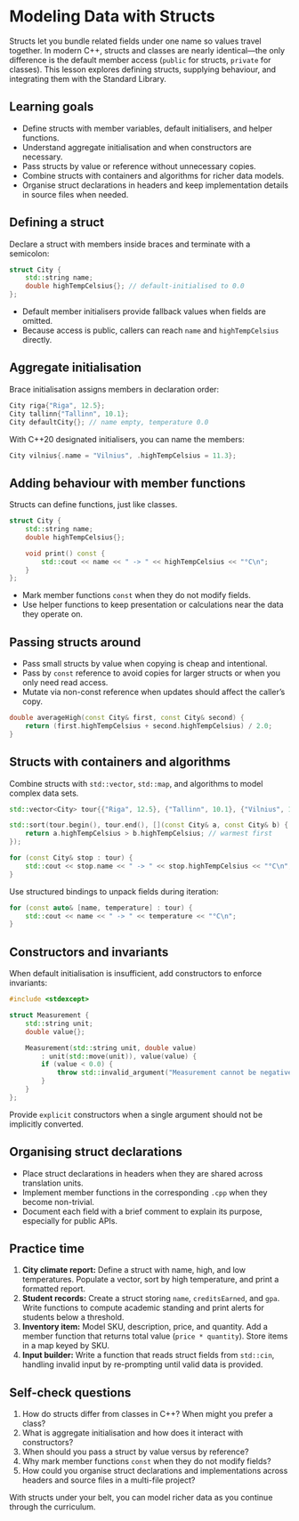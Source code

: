 # Modeling Data with Structs

Structs let you bundle related fields under one name so values travel together. In modern C++, structs and classes are nearly identical—the only difference is the default member access (`public` for structs, `private` for classes). This lesson explores defining structs, supplying behaviour, and integrating them with the Standard Library.

## Learning goals

- Define structs with member variables, default initialisers, and helper functions.
- Understand aggregate initialisation and when constructors are necessary.
- Pass structs by value or reference without unnecessary copies.
- Combine structs with containers and algorithms for richer data models.
- Organise struct declarations in headers and keep implementation details in source files when needed.

## Defining a struct

Declare a struct with members inside braces and terminate with a semicolon:

```cpp
struct City {
    std::string name;
    double highTempCelsius{}; // default-initialised to 0.0
};
```

- Default member initialisers provide fallback values when fields are omitted.
- Because access is public, callers can reach `name` and `highTempCelsius` directly.

## Aggregate initialisation

Brace initialisation assigns members in declaration order:

```cpp
City riga{"Riga", 12.5};
City tallinn{"Tallinn", 10.1};
City defaultCity{}; // name empty, temperature 0.0
```

With C++20 designated initialisers, you can name the members:

```cpp
City vilnius{.name = "Vilnius", .highTempCelsius = 11.3};
```

## Adding behaviour with member functions

Structs can define functions, just like classes.

```cpp
struct City {
    std::string name;
    double highTempCelsius{};

    void print() const {
        std::cout << name << " -> " << highTempCelsius << "°C\n";
    }
};
```

- Mark member functions `const` when they do not modify fields.
- Use helper functions to keep presentation or calculations near the data they operate on.

## Passing structs around

- Pass small structs by value when copying is cheap and intentional.
- Pass by `const` reference to avoid copies for larger structs or when you only need read access.
- Mutate via non-const reference when updates should affect the caller’s copy.

```cpp
double averageHigh(const City& first, const City& second) {
    return (first.highTempCelsius + second.highTempCelsius) / 2.0;
}
```

## Structs with containers and algorithms

Combine structs with `std::vector`, `std::map`, and algorithms to model complex data sets.

```cpp
std::vector<City> tour{{"Riga", 12.5}, {"Tallinn", 10.1}, {"Vilnius", 11.3}};

std::sort(tour.begin(), tour.end(), [](const City& a, const City& b) {
    return a.highTempCelsius > b.highTempCelsius; // warmest first
});

for (const City& stop : tour) {
    std::cout << stop.name << " -> " << stop.highTempCelsius << "°C\n";
}
```

Use structured bindings to unpack fields during iteration:

```cpp
for (const auto& [name, temperature] : tour) {
    std::cout << name << " -> " << temperature << "°C\n";
}
```

## Constructors and invariants

When default initialisation is insufficient, add constructors to enforce invariants:

```cpp
#include <stdexcept>

struct Measurement {
    std::string unit;
    double value{};

    Measurement(std::string unit, double value)
        : unit(std::move(unit)), value(value) {
        if (value < 0.0) {
            throw std::invalid_argument("Measurement cannot be negative");
        }
    }
};
```

Provide `explicit` constructors when a single argument should not be implicitly converted.

## Organising struct declarations

- Place struct declarations in headers when they are shared across translation units.
- Implement member functions in the corresponding `.cpp` when they become non-trivial.
- Document each field with a brief comment to explain its purpose, especially for public APIs.

## Practice time

1. **City climate report:** Define a struct with name, high, and low temperatures. Populate a vector, sort by high temperature, and print a formatted report.
2. **Student records:** Create a struct storing `name`, `creditsEarned`, and `gpa`. Write functions to compute academic standing and print alerts for students below a threshold.
3. **Inventory item:** Model SKU, description, price, and quantity. Add a member function that returns total value (`price * quantity`). Store items in a map keyed by SKU.
4. **Input builder:** Write a function that reads struct fields from `std::cin`, handling invalid input by re-prompting until valid data is provided.

## Self-check questions

1. How do structs differ from classes in C++? When might you prefer a class?
2. What is aggregate initialisation and how does it interact with constructors?
3. When should you pass a struct by value versus by reference?
4. Why mark member functions `const` when they do not modify fields?
5. How could you organise struct declarations and implementations across headers and source files in a multi-file project?

With structs under your belt, you can model richer data as you continue through the curriculum.
